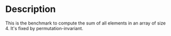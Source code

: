 # Description

This is the benchmark to compute the sum of all elements in an array of size 4.
It's fixed by permutation-invariant.

